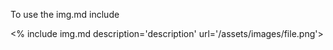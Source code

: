 To use the img.md include

  <% include img.md description='description' url='/assets/images/file.png'>
